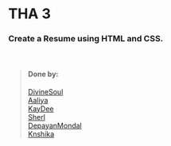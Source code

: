 # THA 3

### Create a Resume using HTML and CSS.

<br>

> #### Done by:
>[DivineSoul](https://github.com/CodeBlooded-RahulMaurya/Devsnest-WebDev/tree/main/Day-03-CSS-continued) <br>
>[Aaliya](https://github.com/Aaliya7516/DevsNest/tree/main/Web%20Development/Day%203%20CSS2) <br>
>[KayDee](https://github.com/kaydee0502/devsnest-frontend/tree/a6ea203517dc0439cbbdb3da7b078bbc2c2e1e38/THA%20resume)<br>
>[Sherl](https://github.com/aayushi221/Devsnest-Frontend/tree/main/Day-3)<br>
>[DepayanMondal](https://github.com/DepayanMondal/Devsnest-Frontend/tree/main/Resume%20page)<br>
>[Knshika](https://github.com/knshika/Devsnest-frontend/tree/main/basic%20html%2Bcss/2.%20cover%20letter%20(Day%203))<br>
>
